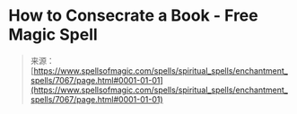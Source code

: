 <!--yml
category: 未分类
date: 2024-06-12 18:41:58
-->

# How to Consecrate a Book - Free Magic Spell

> 来源：[https://www.spellsofmagic.com/spells/spiritual_spells/enchantment_spells/7067/page.html#0001-01-01](https://www.spellsofmagic.com/spells/spiritual_spells/enchantment_spells/7067/page.html#0001-01-01)